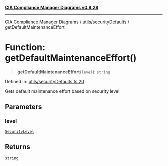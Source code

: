 [**CIA Compliance Manager Diagrams v0.8.28**](../../../README.md)

***

[CIA Compliance Manager Diagrams](../../../modules.md) / [utils/securityDefaults](../README.md) / getDefaultMaintenanceEffort

# Function: getDefaultMaintenanceEffort()

> **getDefaultMaintenanceEffort**(`level`): `string`

Defined in: [utils/securityDefaults.ts:20](https://github.com/Hack23/cia-compliance-manager/blob/7619f76b35999bc4eb3f6ff6c1e77c13be78f250/src/utils/securityDefaults.ts#L20)

Gets default maintenance effort based on security level

## Parameters

### level

[`SecurityLevel`](../../../types/cia/type-aliases/SecurityLevel.md)

## Returns

`string`
